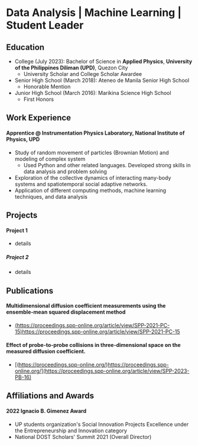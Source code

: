 # Data Analysis | Machine Learning | Student Leader


## Education
- College (July 2023): Bachelor of Science in **Applied Physics**, **University of the Philippines Diliman (UPD)**, Quezon City
  - University Scholar and College Scholar Awardee   
- Senior High School (March 2018): Ateneo de Manila Senior High School
  - Honorable Mention 
- Junior High School (March 2016): Marikina Science High School
  - First Honors   

## Work Experience
#### Apprentice @ Instrumentation Physics Laboratory, National Institute of Physics, UPD
- Study of random movement of particles (Brownian Motion) and modeling of complex system
  - Used Python and other related languages. Developed strong skills in data analysis and problem solving 
- Exploration of the collective dynamics of interacting many-body systems and spatiotemporal social adaptive networks.
- Application of different computing methods, machine learning techniques, and data analysis


## Projects
#### Project 1
- details

##### Project 2
- details


## Publications
#### Multidimensional diffusion coefficient measurements using the ensemble-mean squared displacement method
- [(https://proceedings.spp-online.org/article/view/SPP-2021-PC-15)https://proceedings.spp-online.org/article/view/SPP-2021-PC-15
](https://proceedings.spp-online.org/article/view/SPP-2021-PC-15)
#### Effect of probe-to-probe collisions in three-dimensional space on the measured diffusion coefficient.
- [(https://proceedings.spp-online.org/)https://proceedings.spp-online.org/](https://proceedings.spp-online.org/article/view/SPP-2023-PB-16)


## Affiliations and Awards
#### 2022 Ignacio B. Gimenez Award 
- UP students organization's Social Innovation Projects Excellence under the Entrepreneurship and Innovation category
- National DOST Scholars' Summit 2021 (Overall Director)
